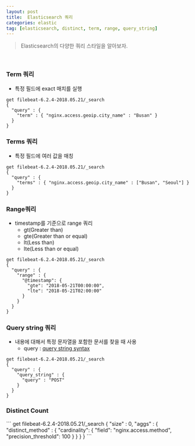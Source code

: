 ```yaml
---
layout: post
title:  Elasticsearch 쿼리 
categories: elastic 
tag: [elasticsearch, distinct, term, range, query_string]
---
```

> Elasticsearch의 다양한 쿼리 스타일을 알아보자.  

<br>

<h3>Term 쿼리</h3>

- 특정 필드에 exact 매치를 실행 

```
get filebeat-6.2.4-2018.05.21/_search
{
  "query" : {
    "term" : { "nginx.access.geoip.city_name" : "Busan" }
  }
}
```

<h3>Terms 쿼리</h3>

- 특정 필드에 여러 값을 매칭

```
get filebeat-6.2.4-2018.05.21/_search
{
  "query" : {
    "terms" : { "nginx.access.geoip.city_name" : ["Busan", "Seoul"] }
  }
}
```

<h3>Range쿼리</h3> 

- timestamp를 기준으로 range 쿼리
	- gt(Greater than)
	- gte(Greater than or equal)
	- lt(Less than)
	- lte(Less than or equal)

```
get filebeat-6.2.4-2018.05.21/_search
{
  "query" : {
    "range" : {
      "@timestamp": {
        "gte": "2018-05-21T00:00:00",
        "lte": "2018-05-21T02:00:00"
      }
    }
  }
}
```

<h3>Query string 쿼리</h3>

- 내용에 대해서 특정 문자열을 포함한 문서를 찾을 때 사용 
	- query : [query string syntax](https://www.elastic.co/guide/en/elasticsearch/reference/current/query-dsl-query-string-query.html#query-string-syntax)

```
get filebeat-6.2.4-2018.05.21/_search
{
  "query" : {
    "query_string" : {
      "query" : "POST"
    }
  }
}
```

<h3>Distinct Count</h3>
```
get filebeat-6.2.4-2018.05.21/_search
{
  "size" : 0,
  "aggs" : {
    "distinct_method" : {
      "cardinality": {
        "field": "nginx.access.method",
        "precision_threshold": 100
      }
    }
  }
}
```
